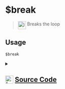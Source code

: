 # $break
> <img align="top" src="https://upload.wikimedia.org/wikipedia/commons/thumb/e/e4/Infobox_info_icon.svg/160px-Infobox_info_icon.svg.png?20150409153300" alt="image" width="25" height="auto"> Breaks the loop
## Usage
```
$break
```
<details>
<summary>
    
## <img align="top" src="https://cdn4.iconfinder.com/data/icons/iconsimple-logotypes/512/github-512.png" alt="image" width="25" height="auto">  [Source Code](https://github.com/tryforge/ForgeScript-V2/blob/main/src/native/break.ts)
    
</summary>
    
```ts
import { NativeFunction, Return } from "../structures"

export default new NativeFunction({
    name: "$break",
    version: "1.0.3",
    description: "Breaks the loop",
    unwrap: false,
    execute() {
        return this.break()
    },
})

```
    
</details>